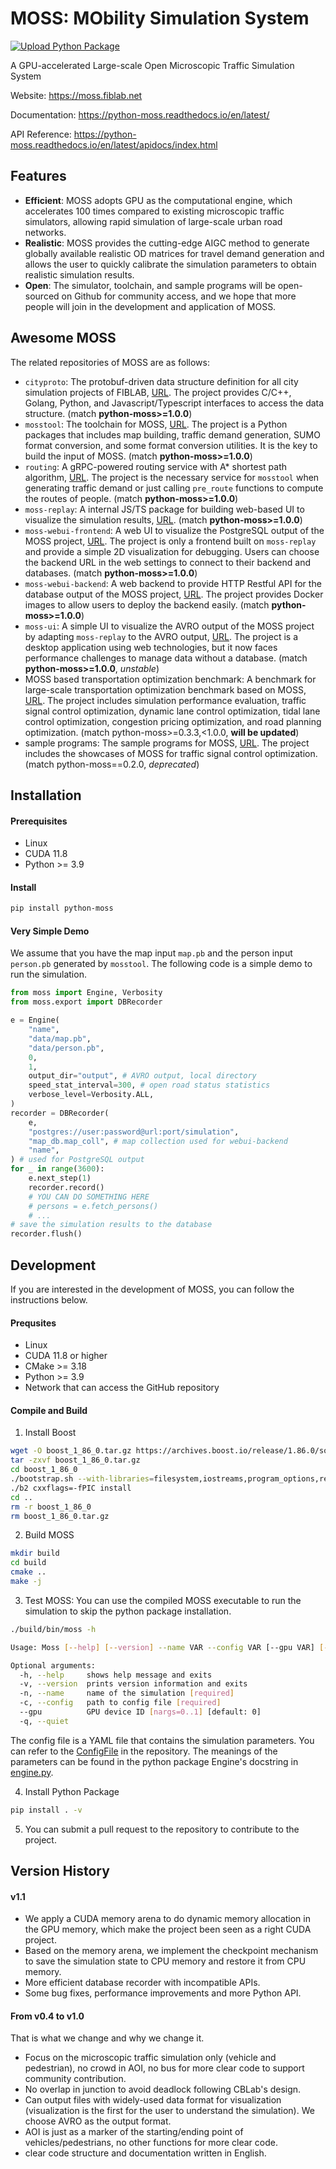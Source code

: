 # MOSS: MObility Simulation System

[![Upload Python Package](https://github.com/tsinghua-fib-lab/moss/actions/workflows/python-publish.yml/badge.svg)](https://github.com/tsinghua-fib-lab/moss/actions/workflows/python-publish.yml)

A GPU-accelerated Large-scale Open Microscopic Traffic Simulation System

Website: https://moss.fiblab.net

Documentation: https://python-moss.readthedocs.io/en/latest/

API Reference: https://python-moss.readthedocs.io/en/latest/apidocs/index.html

## Features

- **Efficient**: MOSS adopts GPU as the computational engine, which accelerates 100 times compared to existing microscopic traffic simulators, allowing rapid simulation of large-scale urban road networks.
- **Realistic**: MOSS provides the cutting-edge AIGC method to generate globally available realistic OD matrices for travel demand generation and allows the user to quickly calibrate the simulation parameters to obtain realistic simulation results.
- **Open**: The simulator, toolchain, and sample programs will be open-sourced on Github for community access, and we hope that more people will join in the development and application of MOSS.

## Awesome MOSS

The related repositories of MOSS are as follows:
- `cityproto`: The protobuf-driven data structure definition for all city simulation projects of FIBLAB, [URL](https://github.com/tsinghua-fib-lab/cityproto). The project provides C/C++, Golang, Python, and Javascript/Typescript interfaces to access the data structure. (match **python-moss>=1.0.0**)
- `mosstool`: The toolchain for MOSS, [URL](https://github.com/tsinghua-fib-lab/mosstool). The project is a Python packages that includes map building, traffic demand generation, SUMO format conversion, and some format conversion utilities. It is the key to build the input of MOSS. (match **python-moss>=1.0.0**)
- `routing`: A gRPC-powered routing service with A* shortest path algorithm, [URL](https://github.com/tsinghua-fib-lab/routing). The project is the necessary service for `mosstool` when generating traffic demand or just calling `pre_route` functions to compute the routes of people. (match **python-moss>=1.0.0**)
- `moss-replay`: A internal JS/TS package for building web-based UI to visualize the simulation results, [URL](https://github.com/tsinghua-fib-lab/moss-replay). (match **python-moss>=1.0.0**)
- `moss-webui-frontend`: A web UI to visualize the PostgreSQL output of the MOSS project, [URL](https://github.com/tsinghua-fib-lab/moss-webui-frontend). The project is only a frontend built on `moss-replay` and provide a simple 2D visualization for debugging. Users can choose the backend URL in the web settings to connect to their backend and databases. (match **python-moss>=1.0.0**)
- `moss-webui-backend`: A web backend to provide HTTP Restful API for the database output of the MOSS project, [URL](https://github.com/tsinghua-fib-lab/moss-webui-backend). The project provides Docker images to allow users to deploy the backend easily. (match **python-moss>=1.0.0**)
- `moss-ui`: A simple UI to visualize the AVRO output of the MOSS project by adapting `moss-replay` to the AVRO output, [URL](https://github.com/tsinghua-fib-lab/moss-ui). The project is a desktop application using web technologies, but it now faces performance challenges to manage data without a database. (match **python-moss>=1.0.0**, *unstable*)
- MOSS based transportation optimization benchmark: A benchmark for large-scale transportation optimization benchmark based on MOSS, [URL](https://github.com/tsinghua-fib-lab/moss-benchmark). The project includes simulation performance evaluation, traffic signal control optimization, dynamic lane control optimization, tidal lane control optimization, congestion pricing optimization, and road planning optimization. (match python-moss>=0.3.3,<1.0.0, **will be updated**)
- sample programs: The sample programs for MOSS, [URL](https://github.com/tsinghua-fib-lab/moss-opt-showcases). The project includes the showcases of MOSS for traffic signal control optimization. (match python-moss==0.2.0, *deprecated*)

## Installation

#### Prerequisites

- Linux
- CUDA 11.8
- Python >= 3.9

#### Install

```bash
pip install python-moss
```

#### Very Simple Demo

We assume that you have the map input `map.pb` and the person input `person.pb` generated by `mosstool`. The following code is a simple demo to run the simulation.
```python
from moss import Engine, Verbosity
from moss.export import DBRecorder

e = Engine(
    "name",
    "data/map.pb",
    "data/person.pb",
    0,
    1,
    output_dir="output", # AVRO output, local directory
    speed_stat_interval=300, # open road status statistics
    verbose_level=Verbosity.ALL,
)
recorder = DBRecorder(
    e,
    "postgres://user:password@url:port/simulation",
    "map_db.map_coll", # map collection used for webui-backend
    "name",
) # used for PostgreSQL output
for _ in range(3600):
    e.next_step(1)
    recorder.record()
    # YOU CAN DO SOMETHING HERE
    # persons = e.fetch_persons()
    # ...
# save the simulation results to the database
recorder.flush()
```

## Development

If you are interested in the development of MOSS, you can follow the instructions below.

#### Prequsites

- Linux
- CUDA 11.8 or higher
- CMake >= 3.18
- Python >= 3.9
- Network that can access the GitHub repository

#### Compile and Build

1. Install Boost
```bash
wget -O boost_1_86_0.tar.gz https://archives.boost.io/release/1.86.0/source/boost_1_86_0.tar.gz
tar -zxvf boost_1_86_0.tar.gz
cd boost_1_86_0
./bootstrap.sh --with-libraries=filesystem,iostreams,program_options,regex,system --prefix=/usr/local  # avro dependency
./b2 cxxflags=-fPIC install
cd ..
rm -r boost_1_86_0
rm boost_1_86_0.tar.gz
```

2. Build MOSS
```bash
mkdir build
cd build
cmake ..
make -j
```

3. Test MOSS: You can use the compiled MOSS executable to run the simulation to skip the python package installation.
```bash
./build/bin/moss -h

Usage: Moss [--help] [--version] --name VAR --config VAR [--gpu VAR] [--quiet]

Optional arguments:
  -h, --help     shows help message and exits 
  -v, --version  prints version information and exits 
  -n, --name     name of the simulation [required]
  -c, --config   path to config file [required]
  --gpu          GPU device ID [nargs=0..1] [default: 0]
  -q, --quiet
```

The config file is a YAML file that contains the simulation parameters. You can refer to the [ConfigFile](examples/config.yaml) in the repository. The meanings of the parameters can be found in the python package Engine's docstring in [engine.py](python/src/moss/engine.py).

4. Install Python Package
```bash
pip install . -v
```

5. You can submit a pull request to the repository to contribute to the project.

## Version History

#### v1.1

- We apply a CUDA memory arena to do dynamic memory allocation in the GPU memory, which make the project been seen as a right CUDA project.
- Based on the memory arena, we implement the checkpoint mechanism to save the simulation state to CPU memory and restore it from CPU memory.
- More efficient database recorder with incompatible APIs.
- Some bug fixes, performance improvements and more Python API.

#### From v0.4 to v1.0

That is what we change and why we change it.
- Focus on the microscopic traffic simulation only (vehicle and pedestrian), no crowd in AOI, no bus for more clear code to support community contribution.
- No overlap in junction to avoid deadlock following CBLab's design.
- Can output files with widely-used data format for visualization (visualization is the first for the user to understand the simulation). We choose AVRO as the output format.
- AOI is just as a marker of the starting/ending point of vehicles/pedestrians, no other functions for more clear code.
- clear code structure and documentation written in English.
